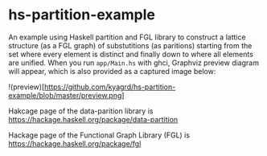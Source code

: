 # hs-partition-example
An example using Haskell partition and FGL library to construct a lattice structure (as a FGL graph) of substutitions (as paritions) starting from the set where every element is distinct and finally down to where all elements are unified.
When you run `app/Main.hs` with ghci, Graphviz preview diagram will appear, which is also provided as a captured image below:

!(preview)[https://github.com/kyagrd/hs-partition-example/blob/master/preview.png]

Hakcage page of the data-parition library is
https://hackage.haskell.org/package/data-partition

Hackage page of the Functional Graph Library (FGL) is
https://hackage.haskell.org/package/fgl
